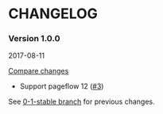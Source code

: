 # CHANGELOG

### Version 1.0.0

2017-08-11

[Compare changes](https://github.com/codevise/pageflow-sitemap/compare/0-1-stable...v1.0.0)

- Support pageflow 12
  ([#3](https://github.com/codevise/pageflow-sitemap/pull/3))

See
[0-1-stable branch](https://github.com/codevise/pageflow-sitemap/blob/0-1-stable/CHANGELOG.md)
for previous changes.

